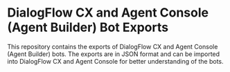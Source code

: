 # DialogFlow CX and Agent Console (Agent Builder) Bot Exports

This repository contains the exports of DialogFlow CX and Agent Console (Agent Builder) bots. The exports are in JSON format and can be imported into DialogFlow CX and Agent Console
for better understanding of the bots.
